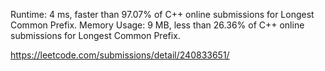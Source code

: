 Runtime: 4 ms, faster than 97.07% of C++ online submissions for Longest Common Prefix.
Memory Usage: 9 MB, less than 26.36% of C++ online submissions for Longest Common Prefix.

https://leetcode.com/submissions/detail/240833651/
